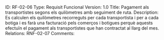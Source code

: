 ID: RF-02-06
Type:  Requisit Funcional
Version: 1.0
Title: Pagament als transportistes segons els quilòmetres amb seguiment de ruta.
Description:  Es calculen els quilòmetres recorreguts per cada transportista i per a cada botiga i es farà una facturació pels comerços i botigues perquè aquests efectuïn el pagament als transportistes que han contractat al llarg del mes.
Relations: RNF-02-07
Comments: 
